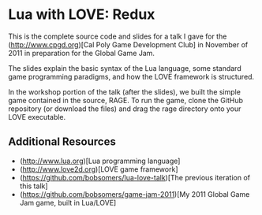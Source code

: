 # Lua with LOVE: Redux

This is the complete source code and slides for a talk I gave for the
(http://www.cpgd.org)[Cal Poly Game Development Club] in November of 2011 in
preparation for the Global Game Jam.

The slides explain the basic syntax of the Lua language, some standard game
programming paradigms, and how the LOVE framework is structured.

In the workshop portion of the talk (after the slides), we built the simple game
contained in the source, RAGE. To run the game, clone the GitHub repository (or
download the files) and drag the rage directory onto your LOVE executable.

## Additional Resources

 * (http://www.lua.org)[Lua programming language]
 * (http://www.love2d.org)[LOVE game framework]
 * (https://github.com/bobsomers/lua-love-talk)[The previous iteration of this talk]
 * (https://github.com/bobsomers/game-jam-2011)[My 2011 Global Game Jam game, built in Lua/LOVE]
